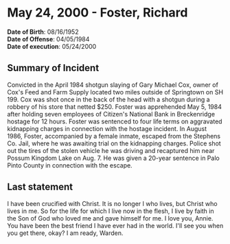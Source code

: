 # May 24, 2000 - Foster, Richard

**Date of Birth**: 08/16/1952<br/>
**Date of Offense**: 04/05/1984<br/>
**Date of execution**: 05/24/2000<br/>

## Summary of Incident
Convicted in the April 1984 shotgun slaying of Gary Michael Cox, owner of Cox's Feed and Farm Supply located two miles outside of Springtown on SH 199. Cox was shot once in the back of the head with a shotgun during a robbery of his store that netted $250. Foster was apprehended May 5, 1984 after holding seven employees of Citizen's National Bank in Breckenridge hostage for 12 hours. Foster was sentenced to four life terms on aggravated kidnapping charges in connection with the hostage incident. In August 1986, Foster, accompanied by a female inmate, escaped from the Stephens Co. Jail, where he was awaiting trial on the kidnapping charges. Police shot out the tires of the stolen vehicle he was driving and recaptured him near Possum Kingdom Lake on Aug. 7. He was given a 20-year sentence in Palo Pinto County in connection with the escape.

## Last statement
I have been crucified with Christ. It is no longer I who lives, but Christ who lives in me. So for the life for which I live now in the flesh, I live by faith in the Son of God who loved me and gave himself for me. I love you, Annie. You have been the best friend I have ever had in the world. I'll see you when you get there, okay? I am ready, Warden.